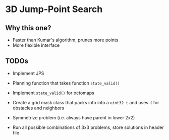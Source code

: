# 3D Jump-Point Search

## Why this one?

 - Faster than Kumar's algorithm, prunes more points
 - More flexible interface

## TODOs

 - Implement JPS
 - Planning function that takes function ```state_valid()```
 - Implement ```state_valid()``` for octomaps
 
 - Create a grid mask class that packs info into a ```uint32_t``` and uses it for obstacles and neighbors

 - Symmetrize problem (i.e. always have parent in lower 2x2)
 - Run all possible combinations of 3x3 problems, store solutions in header file
